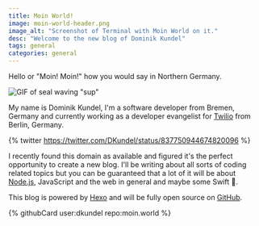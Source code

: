 ```yaml
---
title: Moin World!
image: moin-world-header.png
image_alt: "Screenshot of Terminal with Moin World on it."
desc: "Welcome to the new blog of Dominik Kundel"
tags: general
categories: general
---
```


Hello or "Moin! Moin!" how you would say in Northern Germany.

![GIF of seal waving "sup"](http://i.giphy.com/ypqHf6pQ5kQEg.gif)

My name is Dominik Kundel, I'm a software developer from Bremen, Germany and currently working as a developer evangelist for [Twilio](https://wwww.twilio.com) from Berlin, Germany. 

{% twitter https://twitter.com/DKundel/status/837750944674820096 %}

I recently found this domain as available and figured it's the perfect opportunity to create a new blog. I'll be writing about all sorts of coding related topics but you can be guaranteed that a lot of it will be about [Node.js](https://nodejs.org), JavaScript and the web in general and maybe some Swift 🙂.

This blog is powered by [Hexo](https://hexo.io) and will be fully open source on [GitHub](https://github.com/dkundel/moin.world).

{% githubCard user:dkundel repo:moin.world %}